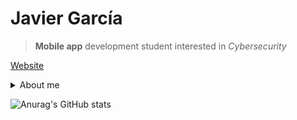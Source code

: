 # Javier García

> **Mobile app** development student interested in *Cybersecurity* 

[Website](https://javierg-g.github.io)


<details><summary>About me</summary>
<p>
</p>
</details>


![Anurag's GitHub stats](https://github-readme-stats.vercel.app/api?username=Javierg-g&show_icons=true&theme=dark&hide=prs,issues,contribs)


<!--[![Top Langs](https://github-readme-stats.vercel.app/api/top-langs/?username=Javierg-g&layout=compact)](https://github.com/anuraghazra/github-readme-stats)-->

